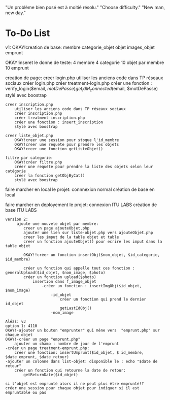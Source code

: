 "Un problème bien posé est à moitié résolu."
"Choose difficulty."
"New man, new day."
# To-Do List
v1:
 OKAY!creation de base:
        membre
        categorie_objet
        objet
        images_objet
        emprunt


 OKAY!inseret le donne de teste:
    4 membre
    4 categorie 
    10 objet par membre
    10 emprunt

creation de page:
    creer login.php
        utiliser les anciens code dans TP réseaux sociaux
        créer login.php
        créer treatment-login.php
        créer une fonction : verify_login($email, $motDePasse)
                             get_idM_connected($email, $motDePasse)
        stylé avec boostrap
        
    creer inscription.php
        utiliser les anciens code dans TP réseaux sociaux
        créer inscription.php
        créer treatment-inscription.php
        créer une fonction : insert_inscription
        stylé avec boostrap

    creer liste_objet.php
        OKAY!creer une session pour stoque l'id_membre
        OKAY!creer une requete pour prendre les objets
        OKAY!creer une fonction getListeObjet()

    filtre par categorie:
        OKAY!créer filtre.php
        créer une requète pour prendre la liste des objets selon leur catégorie
        créer la fonction getObjByCat()
        stylé avec boostrap

faire marcher en local le projet:
    connnexion normal
    création de base en local

faire marcher en deployement le projet:
    connexion ITU LABS
    création de base ITU LABS


    version 2:
         ajoute une nouvele objet par membre:
            creer un page ajouteObjet.php
            ajouter une lien sur liste-objet.php vers ajouteObjet.php
            creer les imput de la table objet et table 
            creer un fonction ajouteObjet() pour ecrire les imput dans la table objet 

            OKAY!!créer un fonction insertObj($nom_objet, $id_categorie, $id_membre)

            créer un fonction qui appelle tout ces fonction : generalUpload($id_objet, $nom_image, $photo)
            créer un fonction upload($photo)
                insertion dans f_image_objet
                    -créer un fonction : insertImgObj($id_objet, $nom_image)
                        -id_objet
                            créer un fonction qui prend le dernier id_objet
                            getLastIdObj()
                        -nom_image
                        
    Aléas: v3
    option 1: 4110
    OKAY!-ajouter un bouton "emprunter" qui mène vers  "emprunt.php" sur chaque objet
    OKAY!-créer un page "emprunt.php"
        ajouter un champ : nombre de jour de l'emprunt
    -créer un page treatment-emprunt.php:
        créer une fonction: insertUmprunt($id_objet, $ id_membre, $date_emprunt, $date_retour)
    -ajouter un colonne dans list-objet: disponible le : echo "$date de retour"
        créer un fonction qui retourne la date de retour:
            getReturnDate($id_objet)
    
    si l'objet est emprunté alors il ne peut plus être emprunté!?
    créer une session pour chaque objet pour indiquer si il est empruntable ou pas
            